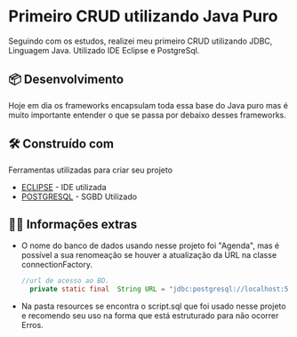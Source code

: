 # Primeiro CRUD utilizando Java Puro

Seguindo com os estudos, realizei meu primeiro CRUD utilizando JDBC, Linguagem Java. Utilizado IDE Eclipse e PostgreSql.

## 📦 Desenvolvimento

Hoje em dia os frameworks encapsulam toda essa base do Java puro mas é muito importante entender o que se passa por debaixo desses frameworks.

## 🛠️ Construído com

Ferramentas utilizadas para criar seu projeto

* [ECLIPSE](http://www.https://www.eclipse.org/) - IDE utilizada
* [POSTGRESQL](https://www.postgresql.org/) - SGBD Utilizado

## ✍🏽 Informações extras
 
* O nome do banco de dados usando nesse projeto foi "Agenda", mas é possível a sua renomeação se houver a atualização da URL na classe connectionFactory.
  ~~~java
  //url de acesso ao BD.
	private static final  String URL = "jdbc:postgresql://localhost:5432/Agenda";
  ~~~

* Na pasta resources se encontra o script.sql que foi usado nesse projeto e recomendo seu uso na forma que está estruturado para não ocorrer Erros.

